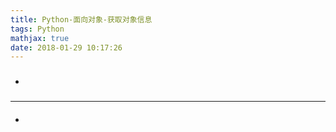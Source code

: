 ```yaml
---
title: Python-面向对象-获取对象信息
tags: Python
mathjax: true
date: 2018-01-29 10:17:26
---
```

- ### 

---
- ####
~~~

~~~

